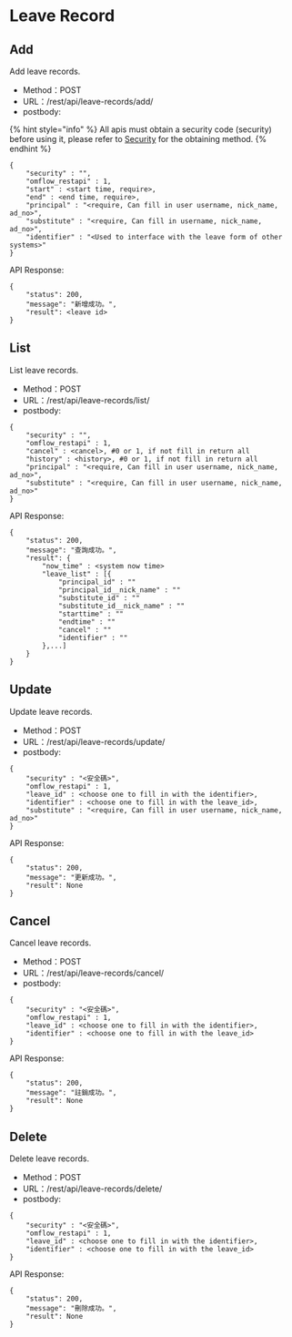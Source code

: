 # Leave Record

## Add

Add leave records.

* Method：POST
* URL：/rest/api/leave-records/add/
* postbody:

{% hint style="info" %}
All apis must obtain a security code \(security\) before using it, please refer to [Security](an-quan-ma.md) for the obtaining method.
{% endhint %}

```text
{
	"security" : "",
	"omflow_restapi" : 1,
	"start" : <start time, require>,
	"end" : <end time, require>,
	"principal" : "<require, Can fill in user username, nick_name, ad_no>",
	"substitute" : "<require, Can fill in username, nick_name, ad_no>",
	"identifier" : "<Used to interface with the leave form of other systems>"
}
```

API Response:

```text
{
    "status": 200,
    "message": "新增成功。",
    "result": <leave id>
}
```

## List

List leave records.

* Method：POST
* URL：/rest/api/leave-records/list/
* postbody:

```text
{
	"security" : "",
	"omflow_restapi" : 1,
	"cancel" : <cancel>, #0 or 1, if not fill in return all
	"history" : <history>, #0 or 1, if not fill in return all
	"principal" : "<require, Can fill in user username, nick_name, ad_no>",
	"substitute" : "<require, Can fill in user username, nick_name, ad_no>"
}
```

API Response:

```text
{
    "status": 200,
    "message": "查詢成功。",
    "result": {
        "now_time" : <system now time>
        "leave_list" : [{
            "principal_id" : ""
            "principal_id__nick_name" : ""
            "substitute_id" : ""
            "substitute_id__nick_name" : ""
            "starttime" : ""
            "endtime" : ""
            "cancel" : ""
            "identifier" : ""
        },...]
    }
}
```

## Update

Update leave records.

* Method：POST
* URL：/rest/api/leave-records/update/
* postbody:

```text
{
	"security" : "<安全碼>",
	"omflow_restapi" : 1,
	"leave_id" : <choose one to fill in with the identifier>,
	"identifier" : <choose one to fill in with the leave_id>,
	"substitute" : "<require, Can fill in user username, nick_name, ad_no>"
}
```

API Response:

```text
{
    "status": 200,
    "message": "更新成功。",
    "result": None
}
```

## Cancel

Cancel leave records.

* Method：POST
* URL：/rest/api/leave-records/cancel/
* postbody:

```text
{
	"security" : "<安全碼>",
	"omflow_restapi" : 1,
	"leave_id" : <choose one to fill in with the identifier>,
	"identifier" : <choose one to fill in with the leave_id>
}
```

API Response:

```text
{
    "status": 200,
    "message": "註銷成功。",
    "result": None
}
```

## Delete

Delete leave records.

* Method：POST
* URL：/rest/api/leave-records/delete/
* postbody:

```text
{
	"security" : "<安全碼>",
	"omflow_restapi" : 1,
	"leave_id" : <choose one to fill in with the identifier>,
	"identifier" : <choose one to fill in with the leave_id>
}
```

API Response:

```text
{
    "status": 200,
    "message": "刪除成功。",
    "result": None
}
```

